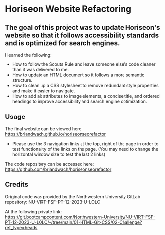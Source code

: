 # Horiseon Website Refactoring

## The goal of this project was to update Horiseon's website so that it follows accessibility standards and is optimized for search engines.  

I learned the following:
- How to follow the Scouts Rule and leave someone else's code cleaner than it was delivered to me.
- How to update an HTML document so it follows a more semantic structure. 
- How to clean up a CSS stylesheet to remove redundant style properties and make it easier to navigate.
- How to add alt attributes to image elements, a concise title, and ordered headings to improve accessibility and search engine optimization.

## Usage

The final website can be viewed here:
https://briandwach.github.io/horiseonseorefactor

- Please use the 3 navigation links at the top, right of the page in order to test functionality of the links on the page.  (You may need to change the horizontal window size to test the last 2 links)

The code repository can be accessed here:
https://github.com/briandwach/horiseonseorefactor

## Credits
Original code was provided by the Northwestern University GitLab repository: NU-VIRT-FSF-PT-12-2023-U-LOLC

At the following private link:
https://git.bootcampcontent.com/Northwestern-University/NU-VIRT-FSF-PT-12-2023-U-LOLC/-/tree/main/01-HTML-Git-CSS/02-Challenge?ref_type=heads